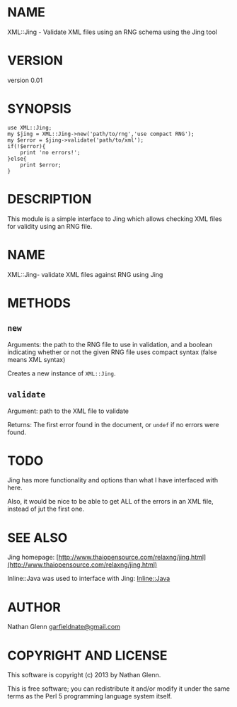 # NAME

XML::Jing - Validate XML files using an RNG schema using the Jing tool

# VERSION

version 0.01

# SYNOPSIS

	use XML::Jing;
	my $jing = XML::Jing->new('path/to/rng','use compact RNG');
	my $error = $jing->validate('path/to/xml');
	if(!$error){
		print 'no errors!';
	}else{
		print $error;
	}

# DESCRIPTION

This module is a simple interface to Jing which allows checking XML files for validity using an RNG file.

# NAME

XML::Jing- validate XML files against RNG using Jing

# METHODS

## `new`

Arguments: the path to the RNG file to use in validation, and a boolean indicating whether or not the given
RNG file uses compact syntax (false means XML syntax)

Creates a new instance of `XML::Jing`.

## `validate`

Argument: path to the XML file to validate 

Returns: The first error found in the document, or `undef` if no errors were found.

# TODO

Jing has more functionality and options than what I have interfaced with here.

Also, it would be nice to be able to get ALL of the errors in an XML file, instead of jut the first one.

# SEE ALSO

Jing homepage: [http://www.thaiopensource.com/relaxng/jing.html](http://www.thaiopensource.com/relaxng/jing.html)

Inline::Java was used to interface with Jing: [Inline::Java](http://search.cpan.org/perldoc?Inline::Java)

# AUTHOR

Nathan Glenn <garfieldnate@gmail.com>

# COPYRIGHT AND LICENSE

This software is copyright (c) 2013 by Nathan Glenn.

This is free software; you can redistribute it and/or modify it under
the same terms as the Perl 5 programming language system itself.
